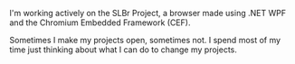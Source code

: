 I'm working actively on the SLBr Project, a browser made using .NET WPF and the Chromium Embedded Framework (CEF).

Sometimes I make my projects open, sometimes not. I spend most of my time just thinking about what I can do to change my projects.
